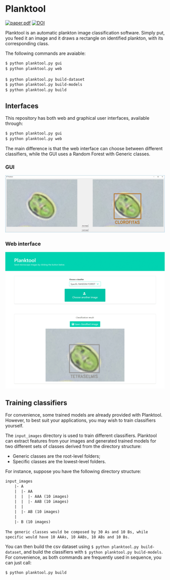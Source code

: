 # Planktool 

[![paper.pdf](https://img.shields.io/badge/PDF-Read%20the%20paper-333?logo=adobeacrobatreader&labelColor=EC1C24)](paper.pdf)
[![DOI](https://zenodo.org/badge/204047377.svg)](https://zenodo.org/badge/latestdoi/204047377)

Planktool is an automatic plankton image classification software. Simply put, you feed it an image and it draws a rectangle on identified plankton, with its corresponding class.

The following commands are avaiable:

```bash
$ python planktool.py gui
$ python planktool.py web

$ python planktool.py build-dataset
$ python planktool.py build-models
$ python planktool.py build
```

## Interfaces

This repository has both web and graphical user interfaces, available through:

```bash
$ python planktool.py gui
$ python planktool.py web
```

The main difference is that the web interface can choose between different classifiers, while the GUI uses a Random Forest with Generic classes.

### GUI

![GUI](img/gui.jpg) 


### Web interface

![Web interface](img/web.png)

## Training classifiers

For convenience, some trained models are already provided with Planktool. However, to best suit your applications, you may wish to train classifiers yourself.

The `input_images` directory is used to train different classifiers. Planktool can extract features from your images and generated trained models for two different sets of classes derived from the directory structure:

- Generic classes are the root-level folders;
- Specific classes are the lowest-level folders.

For instance, suppose you have the following directory structure:

```
input_images
    |- A
    |  |- AA
    |  |  |- AAA (10 images)
    |  |  |- AAB (10 images)
    |  |
    |  |- AB (10 images)
    |
    |- B (10 images)

The generic classes would be composed by 30 As and 10 Bs, while specific would have 10 AAAs, 10 AABs, 10 ABs and 10 Bs.
```

You can then build the csv dataset using `$ python planktool.py build-dataset`, and build the classifiers with `$ python planktool.py build-models`. For convenience, as both commands are frequently used in sequence, you can just call:

```bash
$ python planktool.py build
```

